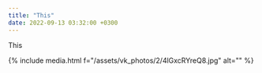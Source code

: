 ```yaml
---
title: "This"
date: 2022-09-13 03:32:00 +0300
---
```


This

{% include media.html f="/assets/vk_photos/2/4lGxcRYreQ8.jpg" alt="" %}
